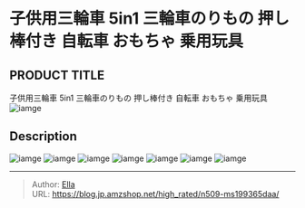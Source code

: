 # 子供用三輪車 5in1 三輪車のりもの 押し棒付き 自転車 おもちゃ 乗用玩具


## PRODUCT TITLE 

子供用三輪車 5in1 三輪車のりもの 押し棒付き 自転車 おもちゃ 乗用玩具![iamge](https://b2bfiles1.gigab2b.cn/image/wkseller/305/199289/20210225_5da3835af00b94f12c3d1bae843a89c3.jpg)

## Description











![iamge](https://b2bfiles1.gigab2b.cn/image/wkseller/305/199289/20210225_7947915ce97c8e99f85a3cff4fe4a433.jpg)
![iamge](https://b2bfiles1.gigab2b.cn/image/wkseller/305/199289/20210225_81e7f9f1ce532eb8b2249cb43cde3d58.jpg)
![iamge](https://b2bfiles1.gigab2b.cn/image/wkseller/305/199289/20210225_b7f468041f266d63881145e61d84e354.jpg)
![iamge](https://b2bfiles1.gigab2b.cn/image/wkseller/305/199289/20210225_d0c33765e423e2035ade56c399a73c8c.jpg)
![iamge](https://b2bfiles1.gigab2b.cn/image/wkseller/305/199289/20210225_0cf1c9b443c93284a62575cce767e221.jpg)
![iamge](nan)
![iamge](nan)


---

> Author: [Ella](https://blog.jp.amzshop.net/)  
> URL: https://blog.jp.amzshop.net/high_rated/n509-ms199365daa/  

